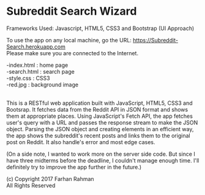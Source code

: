 # Subreddit Search Wizard

Frameworks Used: Javascript, HTML5, CSS3 and Bootstrap (UI Approach)

To use the app on any local machine, go the URL: https://Subreddit-Search.herokuapp.com <br/>
Please make sure you are connected to the Internet.

-index.html : home page <br/>
-search.html : search page <br/>
-style.css : CSS3 <br/>
-red.jpg : background image <br/><br/>






This is a RESTful web application built with JavaScript, HTML5, CSS3 and Bootsrap. It fetches data from the Reddit API in JSON format and shows them at appropriate places. Using JavaScript's Fetch API, the app fetches user's query with a URL and passes the response stream to make the JSON object. Parsing the JSON object and creating elements in an efficient way, the app shows the subreddit's recent posts and links them to the original post on Reddit. It also handle's error and most edge cases. 

(On a side note, I wanted to work more on the server side code. But since I have three midterms before the deadline, I couldn't manage enough time. I'll definitely try to improve the app further in the future.)

(c) Copyright 2017 Farhan Rahman <br/>
All Rights Reserved
